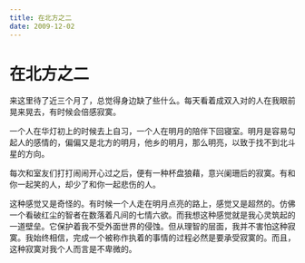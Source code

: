 ```yaml
---
title: 在北方之二
date: 2009-12-02
---
```


# 在北方之二

来这里待了近三个月了，总觉得身边缺了些什么。每天看着成双入对的人在我眼前晃来晃去，有时候会倍感寂寞。

一个人在华灯初上的时候去上自习，一个人在明月的陪伴下回寝室。明月是容易勾起人的感情的，偏偏又是北方的明月，他乡的明月，那么明亮，以致于找不到北斗星的方向。

每次和室友们打打闹闹开心过之后，便有一种杯盘狼藉，意兴阑珊后的寂寞。有和你一起笑的人，却少了和你一起悲伤的人。

这种感觉又是奇怪的。有时候一个人走在明月点亮的路上，感觉又是超然的。仿佛一个看破红尘的智者在数落着凡间的七情六欲。而我想这种感觉就是我心灵筑起的一道壁垒。它保护着我不受外面世界的侵蚀。但从理智的层面，我并不害怕这种寂寞。我始终相信，完成一个被称作执着的事情的过程必然是要承受寂寞的。而且，这种寂寞对我个人而言是不卑微的。
